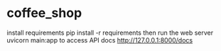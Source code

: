 # coffee_shop
install requirements
pip install -r requirements
then run the web server
uvicorn main:app
to access API docs
http://127.0.0.1:8000/docs